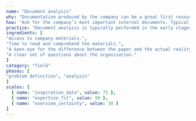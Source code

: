 ```yaml
---
name: "Document analysis"
why: "Documentation produced by the company can be a great first resource for understanding the organisation you are working for and their work processes."
how: "Ask for the company’s most important internal documents. Typical sources are company or product websites, internal documentation, annual plans and product information. Study those documents to understand the company’s culture and way of working."
practice: "Document analysis is typically performed in the early stages of a project."
ingredients: [
"Access to company materials.",
"Time to read and comprehend the materials.",
"A keen eye for the difference between the paper and the actual reality.",
"A clear set of questions about the organisation."
]
category: "field"
phases: [
"problem definition", "analysis"
]
scales: [
  { name: "inspiration_data", value: 75 },
  { name: "expertise_fit", value: 90 },
  { name: "overview_certainty", value: 30 }
]
---
```

